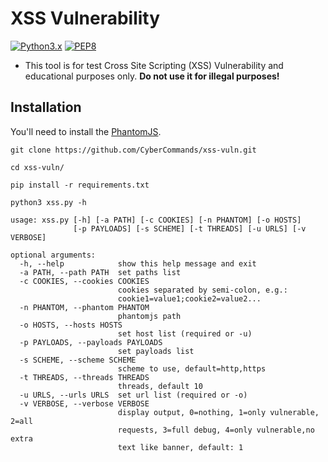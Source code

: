 # XSS Vulnerability
[![Python3.x](https://img.shields.io/badge/python-3.x-FADA5E.svg?logo=python)](https://www.python.org/) [![PEP8](https://img.shields.io/badge/code%20style-pep8-red.svg)](https://www.python.org/dev/peps/pep-0008/)

* This tool is for test Cross Site Scripting (XSS) Vulnerability and educational purposes only.   **Do not use it for illegal purposes!**

## Installation
You'll need to install the [PhantomJS](https://github.com/ariya/phantomjs).
```
git clone https://github.com/CyberCommands/xss-vuln.git
```
```
cd xss-vuln/
```
```
pip install -r requirements.txt
```
```
python3 xss.py -h
```
```
usage: xss.py [-h] [-a PATH] [-c COOKIES] [-n PHANTOM] [-o HOSTS]
              [-p PAYLOADS] [-s SCHEME] [-t THREADS] [-u URLS] [-v VERBOSE]

optional arguments:
  -h, --help            show this help message and exit
  -a PATH, --path PATH  set paths list
  -c COOKIES, --cookies COOKIES
                        cookies separated by semi-colon, e.g.:
                        cookie1=value1;cookie2=value2...
  -n PHANTOM, --phantom PHANTOM
                        phantomjs path
  -o HOSTS, --hosts HOSTS
                        set host list (required or -u)
  -p PAYLOADS, --payloads PAYLOADS
                        set payloads list
  -s SCHEME, --scheme SCHEME
                        scheme to use, default=http,https
  -t THREADS, --threads THREADS
                        threads, default 10
  -u URLS, --urls URLS  set url list (required or -o)
  -v VERBOSE, --verbose VERBOSE
                        display output, 0=nothing, 1=only vulnerable, 2=all
                        requests, 3=full debug, 4=only vulnerable,no extra
                        text like banner, default: 1
```
